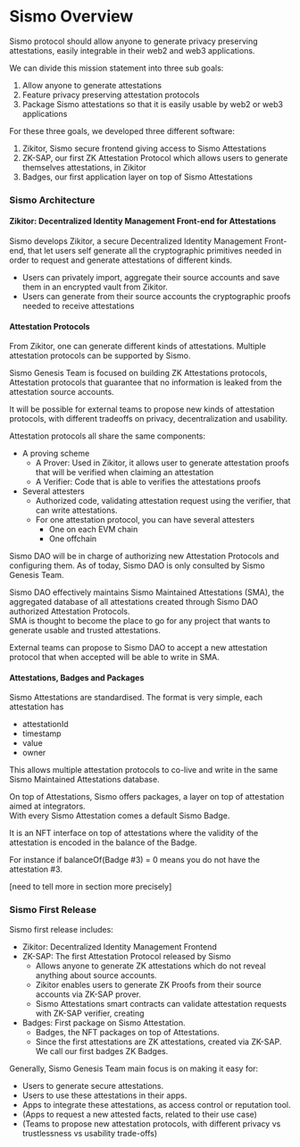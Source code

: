# Sismo Overview

Sismo protocol should allow anyone to generate privacy preserving attestations, easily integrable in their web2 and web3 applications.

We can divide this mission statement into three sub goals:

1. Allow anyone to generate attestations
2. Feature privacy preserving attestation protocols
3. Package Sismo attestations so that it is easily usable by web2 or web3 applications

For these three goals, we developed three different software:

1. Zikitor, Sismo secure frontend giving access to Sismo Attestations
2. ZK-SAP, our first ZK Attestation Protocol which allows users to generate themselves attestations, in Zikitor
3. Badges, our first application layer on top of Sismo Attestations

### Sismo Architecture

#### Zikitor: Decentralized Identity Management Front-end for Attestations

Sismo develops Zikitor, a secure Decentralized Identity Management Front-end, that let users self generate all the cryptographic primitives needed in order to request and generate attestations of different kinds.

* Users can privately import, aggregate their source accounts and save them in an encrypted vault from Zikitor.&#x20;
* Users can generate from their source accounts the cryptographic proofs needed to receive attestations

#### Attestation Protocols

From Zikitor, one can generate different kinds of attestations. Multiple attestation protocols can be supported by Sismo.&#x20;

Sismo Genesis Team is focused on building ZK Attestations protocols, Attestation protocols that guarantee that no information is leaked from the attestation source accounts.&#x20;

It will be possible for external teams to propose new kinds of attestation protocols, with different tradeoffs on privacy, decentralization and usability.

Attestation protocols all share the same components:

* A proving scheme
  * A Prover: Used in Zikitor, it allows user to generate attestation proofs that will be verified when claiming an attestation
  * A Verifier: Code that is able to verifies the attestations proofs
* Several attesters
  * Authorized code, validating attestation request using the verifier, that can write attestations.
  * For one attestation protocol, you can have several attesters
    * One on each EVM chain
    * One offchain

Sismo DAO will be in charge of authorizing new Attestation Protocols and configuring them. As of today, Sismo DAO is only consulted by Sismo Genesis Team.

Sismo DAO effectively maintains Sismo Maintained Attestations (SMA), the aggregated database of all attestations created through Sismo DAO authorized Attestation Protocols. \
SMA is thought to become the place to go for any project that wants to generate usable and trusted attestations.

External teams can propose to Sismo DAO to accept a new attestation protocol that when accepted will be able to write in SMA.

#### Attestations, Badges and Packages

Sismo Attestations are standardised. The format is very simple, each attestation has

* attestationId
* timestamp&#x20;
* value&#x20;
* owner

This allows multiple attestation protocols to co-live and write in the same Sismo Maintained Attestations database.

On top of Attestations, Sismo offers packages, a layer on top of attestation aimed at integrators.\
With every Sismo Attestation comes a default Sismo Badge.

It is an NFT interface on top of attestations where the validity of the attestation is encoded in the balance of the Badge.

For instance if balanceOf(Badge #3) = 0 means you do not have the attestation #3.

\[need to tell more in section more precisely]

### Sismo First Release

Sismo first release includes:&#x20;

* Zikitor: Decentralized Identity Management Frontend
* ZK-SAP: The first Attestation Protocol released by Sismo
  * Allows anyone to generate ZK attestations which do not reveal anything about source accounts.
  * Zikitor enables users to generate ZK Proofs from their source accounts via ZK-SAP prover.
  * Sismo Attestations smart contracts can validate attestation requests with ZK-SAP verifier, creating&#x20;
* Badges: First package on Sismo Attestation.
  * Badges, the NFT packages on top of Attestations.&#x20;
  * Since the first attestations are ZK attestations, created via ZK-SAP. We call our first badges ZK Badges.

Generally, Sismo Genesis Team main focus is on making it easy for:

* Users to generate secure attestations.
* Users to use these attestations in their apps.
* Apps to integrate these attestations, as access control or reputation tool.
* (Apps to request a new attested facts, related to their use case)
* (Teams to propose new attestation protocols, with different privacy vs trustlessness vs usability trade-offs)

